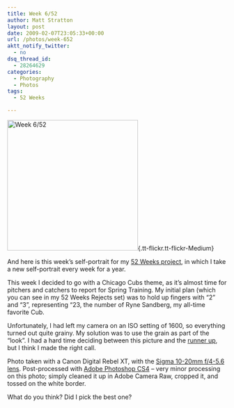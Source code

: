 ```yaml
---
title: Week 6/52
author: Matt Stratton
layout: post
date: 2009-02-07T23:05:33+00:00
url: /photos/week-652
aktt_notify_twitter:
  - no
dsq_thread_id:
  - 28264629
categories:
  - Photography
  - Photos
tags:
  - 52 Weeks

---
```

[<img class="alignright" src="http://farm4.static.flickr.com/3480/3261674336_c7e1ea3c81.jpg" alt="Week 6/52" width="300" height="300" />][1]{.tt-flickr.tt-flickr-Medium}

And here is this week&#8217;s self-portrait for my <a href="http://www.flickr.com/photos/mugsy/sets/72157612213865503/" target="_blank">52 Weeks project</a>, in which I take a new self-portrait every week for a year.

This week I decided to go with a Chicago Cubs theme, as it&#8217;s almost time for pitchers and catchers to report for Spring Training. My initial plan (which you can see in my 52 Weeks Rejects set) was to hold up fingers with &#8220;2&#8221; and &#8220;3&#8221;, representing &#8220;23, the number of Ryne Sandberg, my all-time favorite Cub.

Unfortunately, I had left my camera on an ISO setting of 1600, so everything turned out quite grainy. My solution was to use the grain as part of the &#8220;look&#8221;. I had a hard time deciding between this picture and the <a href="http://flickr.com/photos/mugsy/3260846391/" target="_blank">runner up</a>, but I think I made the right call.

Photo taken with a Canon Digital Rebel XT, with the <a href="http://www.amazon.com/gp/product/B0007U00X0?ie=UTF8&tag=straigeyefort-20&linkCode=as2&camp=1789&creative=390957&creativeASIN=B0007U00X0" target="_blank">Sigma 10-20mm f/4-5.6 lens</a>. Post-processed with <a href="http://www.amazon.com/Adobe-65015634-Photoshop-CS4/dp/B001EUBSL0%3FSubscriptionId%3D02E5W5871AJF7PMMMS82%26tag%3Dstraigeyefort-20%26linkCode%3Dxm2%26camp%3D2025%26creative%3D165953%26creativeASIN%3DB001EUBSL0" target="_blank">Adobe Photoshop CS4</a> &#8211; very minor processing on this photo; simply cleaned it up in Adobe Camera Raw, cropped it, and tossed on the white border.

What do you think? Did I pick the best one?

 [1]: http://www.flickr.com/photos/mugsy/3261674336/ "Week 6/52"